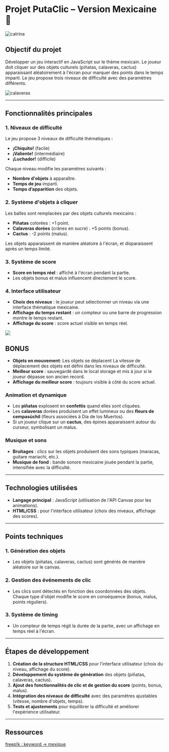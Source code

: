 # Projet PutaClic – Version Mexicaine 🎉

![catrina](https://img.freepik.com/fotos-premium/calavera-catrina-retrato-mujer-maquillaje-calavera-azucar-sobre-fondo-flores-rojas_1456-1772.jpg)

## Objectif du projet

Développer un jeu interactif en JavaScript sur le thème mexicain. Le joueur doit cliquer sur des objets culturels (piñatas, calaveras, cactus) apparaissant aléatoirement à l'écran pour marquer des points dans le temps imparti. Le jeu propose trois niveaux de difficulté avec des paramètres différents.

![calaveras](https://ar-mag.fr/wp-content/uploads/2019/06/AR47-caladera-mexique-2019.jpg)

---

## Fonctionnalités principales

### 1. Niveaux de difficulté

Le jeu propose 3 niveaux de difficulté thématiques :

-   **¡Chiquito!** (facile)
-   **¡Valiente!** (intermédiaire)
-   **¡Luchador!** (difficile)

Chaque niveau modifie les paramètres suivants :

-   **Nombre d'objets** à apparaître.
-   **Temps de jeu** imparti.
-   **Temps d’apparition** des objets.

### 2. Système d'objets à cliquer

Les balles sont remplacées par des objets culturels mexicains :

-   **Piñatas** colorées : +1 point.
-   **Calaveras dorées** (crânes en sucre) : +5 points (bonus).
-   **Cactus** : -2 points (malus).

Les objets apparaissent de manière aléatoire à l'écran, et disparaissent après un temps limité.

### 3. Système de score

-   **Score en temps réel** : affiché à l'écran pendant la partie.
-   Les objets bonus et malus influencent directement le score.

### 4. Interface utilisateur

-   **Choix des niveaux** : le joueur peut sélectionner un niveau via une interface thématique mexicaine.
-   **Affichage du temps restant** : un compteur ou une barre de progression montre le temps restant.
-   **Affichage du score** : score actuel visible en temps réel.


![](https://image.cdn2.seaart.ai/2023-11-07/22035778178648069/d2ff8656d36b756f4379f5a95b3367dd597ea782_high.webp)

## BONUS

-  **Objets en mouvement**: Les objets se déplacent La vitesse de déplacement des objets est défini dans les niveaux de difficulté.
-  **Meilleur score** : sauvegardé dans le local storage et mis à jour si le joueur dépasse son ancien record.
-   **Affichage du meilleur score** : toujours visible à côté du score actuel.


### Animation et dynamique

-   Les **piñatas** explosent en **confettis** quand elles sont cliquées.
-   Les **calaveras** dorées produisent un effet lumineux ou des **fleurs de cempasúchil** (fleurs associées à Día de los Muertos).
-   Si un joueur clique sur un **cactus**, des épines apparaissent autour du curseur, symbolisant un malus.

### Musique et sons

-   **Bruitages** : clics sur les objets produisent des sons typiques (maracas, guitare mariachi, etc.).
-   **Musique de fond** : bande sonore mexicaine jouée pendant la partie, intensifiée avec la difficulté.


---

## Technologies utilisées

-   **Langage principal** : JavaScript (utilisation de l'API Canvas pour les animations).
-   **HTML/CSS** : pour l'interface utilisateur (choix des niveaux, affichage des scores).

---

## Points techniques

### 1. Génération des objets

-   Les objets (piñatas, calaveras, cactus) sont générés de manière aléatoire sur le canvas.

### 2. Gestion des événements de clic

-   Les clics sont détectés en fonction des coordonnées des objets. Chaque type d'objet modifie le score en conséquence (bonus, malus, points réguliers).

### 3. Système de timing

-   Un compteur de temps régit la durée de la partie, avec un affichage en temps réel à l'écran.

---

## Étapes de développement

1. **Création de la structure HTML/CSS** pour l'interface utilisateur (choix du niveau, affichage du score).
2. **Développement du système de génération** des objets (piñatas, calaveras, cactus).
3. **Ajout des fonctionnalités de clic et de gestion du score** (points, bonus, malus).
4. **Intégration des niveaux de difficulté** avec des paramètres ajustables (vitesse, nombre d'objets, temps).
6. **Tests et ajustements** pour équilibrer la difficulté et améliorer l'expérience utilisateur.

---

## Ressources

[freep!k : keyword -> mexique](https://fr.freepik.com/search?format=search&last_filter=query&last_value=mexique+&query=mexique+)

